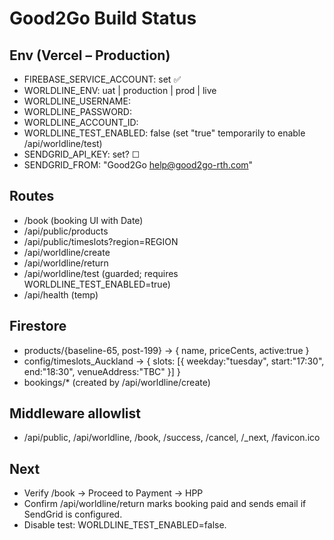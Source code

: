 # Good2Go Build Status

## Env (Vercel – Production)
- FIREBASE_SERVICE_ACCOUNT: set ✅
- WORLDLINE_ENV: uat | production | prod | live
- WORLDLINE_USERNAME: <Client ID>
- WORLDLINE_PASSWORD: <API Key>
- WORLDLINE_ACCOUNT_ID: <Account ID>
- WORLDLINE_TEST_ENABLED: false (set "true" temporarily to enable /api/worldline/test)
- SENDGRID_API_KEY: set? ☐
- SENDGRID_FROM: "Good2Go <help@good2go-rth.com>"

## Routes
- /book (booking UI with Date)
- /api/public/products
- /api/public/timeslots?region=REGION
- /api/worldline/create
- /api/worldline/return
- /api/worldline/test (guarded; requires WORLDLINE_TEST_ENABLED=true)
- /api/health (temp)

## Firestore
- products/{baseline-65, post-199} → { name, priceCents, active:true }
- config/timeslots_Auckland → { slots: [{ weekday:"tuesday", start:"17:30", end:"18:30", venueAddress:"TBC" }] }
- bookings/* (created by /api/worldline/create)

## Middleware allowlist
- /api/public, /api/worldline, /book, /success, /cancel, /_next, /favicon.ico

## Next
- Verify /book → Proceed to Payment → HPP
- Confirm /api/worldline/return marks booking paid and sends email if SendGrid is configured.
- Disable test: WORLDLINE_TEST_ENABLED=false.

